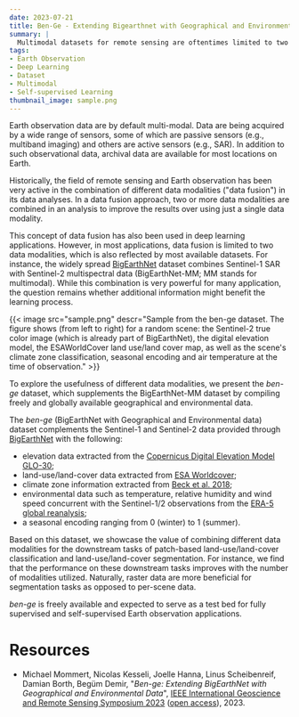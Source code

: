 ```yaml
---
date: 2023-07-21
title: Ben-Ge - Extending Bigearthnet with Geographical and Environmental Data
summary: |
  Multimodal datasets for remote sensing are oftentimes limited to two data modalities, such as multispectral and SAR polarization data. In order to experiment with a much wider range of data modalities, we extended the well-known BigEarthNet dataset to includes a wide range of data modalities.
tags:
- Earth Observation
- Deep Learning
- Dataset
- Multimodal
- Self-supervised Learning
thumbnail_image: sample.png
---
```


Earth observation data are by default multi-modal. Data are being acquired by a wide range of sensors, some of which are passive sensors (e.g., multiband imaging) and others are active sensors (e.g., SAR). In addition to such observational data, archival data are available for most locations on Earth.

Historically, the field of remote sensing and Earth observation has been very active in the combination of different data modalities ("data fusion") in its data analyses. In a data fusion approach, two or more data modalities are combined in an analysis to improve the results over using just a single data modality.

This concept of data fusion has also been used in deep learning applications. However, in most applications, data fusion is limited to two data modalities, which is also reflected by most available datasets. For instance, the widely spread [BigEarthNet](https://bigearth.net/) dataset combines Sentinel-1 SAR with Sentinel-2 multispectral data (BigEarthNet-MM; MM stands for multimodal). While this combination is very powerful for many application, the question remains whether additional information might benefit the learning process. 


{{< image
src="sample.png"
descr="Sample from the ben-ge dataset. The figure shows (from left to right) for a random scene: the Sentinel-2 true color image (which is already part of BigEarthNet), the digital elevation model, the ESAWorldCover land use/land cover map, as well as the scene's climate zone classification, seasonal encoding and air temperature at the time of observation." >}}

To explore the usefulness of different data modalities, we present the *ben-ge* dataset, which supplements the BigEarthNet-MM dataset by compiling freely and globally available geographical and environmental data.

The *ben-ge* (BigEarthNet with Geographical and Environmental data) dataset complements the Sentinel-1 and Sentinel-2 data provided through [BigEarthNet](https://bigearth.net/) with the following:

* elevation data extracted from the [Copernicus Digital Elevation Model GLO-30](https://dataspace.copernicus.eu/explore-data/data-collections/copernicus-contributing-missions/collections-description/COP-DEM);
* land-use/land-cover data extracted from [ESA Worldcover](https://esa-worldcover.org/en);
* climate zone information extracted from [Beck et al. 2018](https://www.nature.com/articles/sdata2018214);
* environmental data such as temperature, relative humidity and wind speed concurrent with the Sentinel-1/2 observations from the [ERA-5 global reanalysis](https://www.ecmwf.int/en/forecasts/dataset/ecmwf-reanalysis-v5);
* a seasonal encoding ranging from 0 (winter) to 1 (summer).

Based on this dataset, we showcase the value of combining different data modalities for the downstream tasks of patch-based land-use/land-cover classification and land-use/land-cover segmentation. For instance, we find that the performance on these downstream tasks improves with the number of modalities utilized. Naturally, raster data are more beneficial for segmentation tasks as opposed to per-scene data.


*ben-ge* is freely available and expected to serve as a test bed for fully supervised and self-supervised Earth observation applications. 


# Resources

* Michael Mommert, Nicolas Kesseli, Joelle Hanna, Linus Scheibenreif, Damian Borth, Beg&uuml;m Demir, "*Ben-ge: Extending BigEarthNet with Geographical and Environmental Data*",  [IEEE International Geoscience and Remote Sensing Symposium 2023](https://ieeexplore.ieee.org/iel7/10281394/10281399/10282767.pdf) ([open access](https://arxiv.org/pdf/2307.01741.pdf)), 2023.
